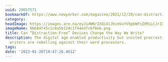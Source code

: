 ```yaml
---
uuid: 20057571
bookmarkOf: https://www.newyorker.com/magazine/2021/12/20/can-distraction-free-devices-change-the-way-we-write
category:
headImage: https://images.are.na/eyJidWNrZXQiOiJhcmVuYV9pbWFnZXMiLCJrZXkiOiIyMDA1NzU3MS9vcmlnaW5hbF85YjY4NGY0NWMxYzBhNWIxMjRjMWY0NGVkZmM2ZjhlYi5wbmciLCJlZGl0cyI6eyJyZXNpemUiOnsid2lkdGgiOjEyMDAsImhlaWdodCI6MTIwMCwiZml0IjoiaW5zaWRlIiwid2l0aG91dEVubGFyZ2VtZW50Ijp0cnVlfSwid2VicCI6eyJxdWFsaXR5Ijo5MH0sImpwZWciOnsicXVhbGl0eSI6OTB9LCJyb3RhdGUiOm51bGx9fQ==?bc=0
imageName: 9b684f45c1c0a5b124c1f44edfc6f8eb.png
title: Can “Distraction-Free” Devices Change the Way We Write?
description: The digital age enabled productivity but invited procrastination. Now
  writers are rebelling against their word processors.
tags:
date: '2023-01-26T19:47:26.461Z'
---
```

